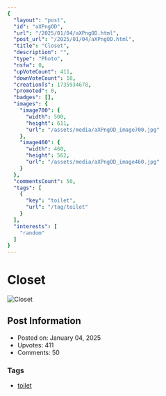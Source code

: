```yaml
---
{
  "layout": "post",
  "id": "aXPngOD",
  "url": "/2025/01/04/aXPngOD.html",
  "post_url": "/2025/01/04/aXPngOD.html",
  "title": "Closet",
  "description": "",
  "type": "Photo",
  "nsfw": 0,
  "upVoteCount": 411,
  "downVoteCount": 18,
  "creationTs": 1735934678,
  "promoted": 0,
  "badges": [],
  "images": {
    "image700": {
      "width": 500,
      "height": 611,
      "url": "/assets/media/aXPngOD_image700.jpg"
    },
    "image460": {
      "width": 460,
      "height": 562,
      "url": "/assets/media/aXPngOD_image460.jpg"
    }
  },
  "commentsCount": 50,
  "tags": [
    {
      "key": "toilet",
      "url": "/tag/toilet"
    }
  ],
  "interests": [
    "random"
  ]
}
---
```


# Closet

![Closet](/assets/media/aXPngOD_image700.jpg)

## Post Information

- Posted on: January 04, 2025
- Upvotes: 411
- Comments: 50

### Tags

- [toilet](/tag/toilet)
